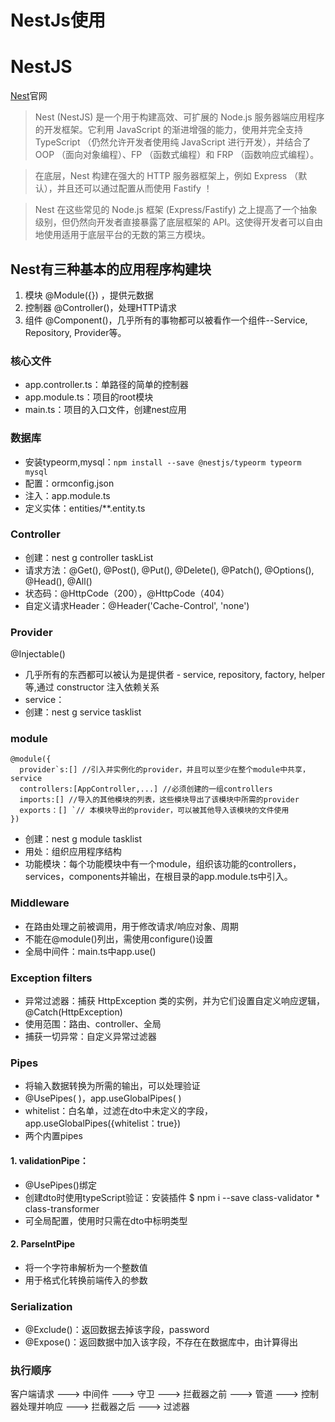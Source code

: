 # NestJs使用


<!--more-->
 
# NestJS 
[Nest](https://nestjs.bootcss.com/)官网
> Nest (NestJS) 是一个用于构建高效、可扩展的 Node.js 服务器端应用程序的开发框架。它利用 JavaScript 的渐进增强的能力，使用并完全支持 TypeScript （仍然允许开发者使用纯 JavaScript 进行开发），并结合了 OOP （面向对象编程）、FP （函数式编程）和 FRP （函数响应式编程）。

> 在底层，Nest 构建在强大的 HTTP 服务器框架上，例如 Express （默认），并且还可以通过配置从而使用 Fastify ！

> Nest 在这些常见的 Node.js 框架 (Express/Fastify) 之上提高了一个抽象级别，但仍然向开发者直接暴露了底层框架的 API。这使得开发者可以自由地使用适用于底层平台的无数的第三方模块。



## Nest有三种基本的应用程序构建块
1. 模块 @Module({}) ，提供元数据
2. 控制器 @Controller()，处理HTTP请求
3. 组件 @Component()，几乎所有的事物都可以被看作一个组件--Service, Repository, Provider等。

### 核心文件
* app.controller.ts：单路径的简单的控制器
* app.module.ts：项目的root模块
* main.ts：项目的入口文件，创建nest应用

### 数据库
* 安装typeorm,mysql：```npm install --save @nestjs/typeorm typeorm mysql```
* 配置：ormconfig.json
* 注入：app.module.ts
* 定义实体：entities/**.entity.ts

### Controller
* 创建：nest g controller taskList
* 请求方法：@Get(), @Post(), @Put(), @Delete(), @Patch(), @Options(), @Head(), @All()
* 状态码：@HttpCode（200），@HttpCode（404）
* 自定义请求Header：@Header('Cache-Control', 'none')

### Provider
@Injectable()

* 几乎所有的东西都可以被认为是提供者 - service, repository, factory, helper 等,通过 constructor 注入依赖关系
* service：
* 创建：nest g service tasklist

### module
```
@module({
  provider`s:[] //引入并实例化的provider，并且可以至少在整个module中共享，service
  controllers:[AppController,...] //必须创建的一组controllers
  imports:[] //导入的其他模块的列表，这些模块导出了该模块中所需的provider
  exports：[] `// 本模块导出的provider，可以被其他导入该模块的文件使用
})
```

* 创建：nest g module tasklist
* 用处：组织应用程序结构
* 功能模块：每个功能模块中有一个module，组织该功能的controllers，services，components并输出，在根目录的app.module.ts中引入。

### Middleware
* 在路由处理之前被调用，用于修改请求/响应对象、周期
* 不能在@module()列出，需使用configure()设置
* 全局中间件：main.ts中app.use()

### Exception filters
* 异常过滤器：捕获 HttpException 类的实例，并为它们设置自定义响应逻辑，@Catch(HttpException)
* 使用范围：路由、controller、全局
* 捕获一切异常：自定义异常过滤器


### Pipes
* 将输入数据转换为所需的输出，可以处理验证
* @UsePipes( )，app.useGlobalPipes( )
* whitelist：白名单，过滤在dto中未定义的字段，app.useGlobalPipes({whitelist：true})
* 两个内置pipes

#### 1. validationPipe：
* @UsePipes()绑定
* 创建dto时使用typeScript验证：安装插件 $ npm i --save class-validator * class-transformer
* 可全局配置，使用时只需在dto中标明类型
#### 2. ParseIntPipe

* 将一个字符串解析为一个整数值
* 用于格式化转换前端传入的参数

### Serialization
* @Exclude()：返回数据去掉该字段，password
* @Expose()：返回数据中加入该字段，不存在在数据库中，由计算得出

### 执行顺序
客户端请求 ---> 中间件 ---> 守卫 ---> 拦截器之前 ---> 管道 ---> 控制器处理并响应 ---> 拦截器之后 ---> 过滤器



 
